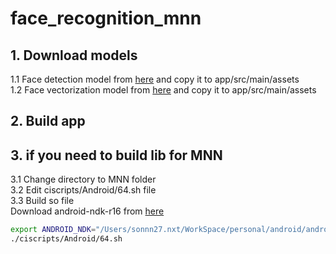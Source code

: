 # face_recognition_mnn
## 1. Download models
1.1 Face detection model from [here](https://drive.google.com/file/d/1AdXZRfjU8nwDmK7ly7eQAFjSDwo4lh4B/view?usp=sharing) and copy it to app/src/main/assets <br />
1.2 Face vectorization model from [here](https://drive.google.com/file/d/1KaAXd-QCiEJs3bVycZwqvV6e9Fs5SxeK/view?usp=sharing) and copy it to app/src/main/assets <br />
## 2. Build app

## 3. if you need to build lib for MNN
3.1 Change directory to MNN folder <br />
3.2 Edit ciscripts/Android/64.sh file <br />
3.3 Build so file <br />
Download android-ndk-r16 from [here](https://github.com/android/ndk/wiki/Unsupported-Downloads)
```bash
export ANDROID_NDK="/Users/sonnn27.nxt/WorkSpace/personal/android/android-ndk-r16b"
./ciscripts/Android/64.sh
```